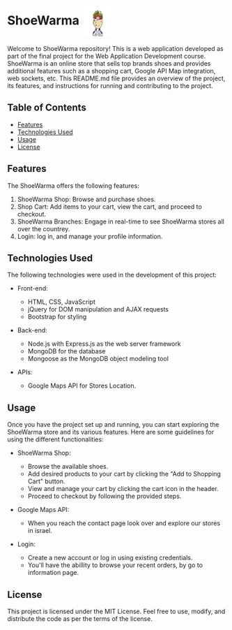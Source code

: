 # ShoeWarma  <img align="center" src="https://github.com/alonx5050/ShoeWarma/blob/main/Frontend/Public/Assets/Images/ShoeWarmaLogoNoBackground.png?raw=true"  width="70" height="70" />

Welcome to ShoeWarma repository! This is a web application developed as part of the final project for the Web Application Development course. ShoeWarma is an online store that sells top brands shoes and provides additional features such as a shopping cart, Google API Map integration, web sockets, etc. This README.md file provides an overview of the project, its features, and instructions for running and contributing to the project.

## Table of Contents

- [Features](#features)
- [Technologies Used](#technologies-used)
- [Usage](#usage)
- [License](#license)

## Features

The ShoeWarma offers the following features:

1. ShoeWarma Shop: Browse and purchase shoes.
2. Shop Cart: Add items to your cart, view the cart, and proceed to checkout.
5. ShoeWarma Branches: Engage in real-time to see ShoeWarma stores all over the countrey.
6. Login: log in, and manage your profile information.

## Technologies Used

The following technologies were used in the development of this project:

- Front-end:
  - HTML, CSS, JavaScript
  - jQuery for DOM manipulation and AJAX requests
  - Bootstrap for styling

- Back-end:
  - Node.js with Express.js as the web server framework
  - MongoDB for the database
  - Mongoose as the MongoDB object modeling tool

- APIs:
  - Google Maps API for Stores Location.
  

## Usage

Once you have the project set up and running, you can start exploring the ShoeWarma store and its various features. Here are some guidelines for using the different functionalities:

- ShoeWarma Shop:
  - Browse the available shoes.
  - Add desired products to your cart by clicking the "Add to Shopping Cart" button.
  - View and manage your cart by clicking the cart icon in the header.
  - Proceed to checkout by following the provided steps.

- Google Maps API:
  - When you reach the contact page look over and explore our stores in israel.
- Login:
  - Create a new account or log in using existing credentials.
  - You'll have the abillity to browse your recent orders, by go to information page.

## License

This project is licensed under the MIT License. Feel free to use, modify, and distribute the code as per the terms of the license.
